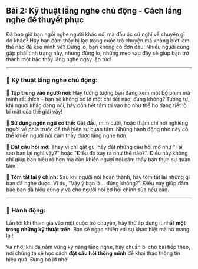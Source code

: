 ## Bài 2: Kỹ thuật lắng nghe chủ động - Cách lắng nghe để thuyết phục

Đã bao giờ bạn ngồi nghe người khác nói mà đầu óc cứ nghĩ về chuyện gì đó khác? Hay bạn cảm thấy bị lạc trong cuộc trò chuyện mà không biết làm thế nào để kéo mình về? Đừng lo, bạn không cô đơn đâu! Nhiều người cũng gặp phải tình trạng này, nhưng đừng lo, những mẹo sau đây sẽ giúp bạn trở thành một bậc thầy lắng nghe ngay lập tức!

---

### 📌 Kỹ thuật lắng nghe chủ động:

**🔹 Tập trung vào người nói:**
Hãy tưởng tượng bạn đang xem một bộ phim mà mình rất thích – bạn sẽ không bỏ lỡ một chi tiết nào, đúng không? Tương tự, khi người khác đang nói, hãy dồn hết tâm trí vào họ như thể họ đang tiết lộ bí mật của thế giới vậy! 

**🔹 Sử dụng ngôn ngữ cơ thể:**
Gật đầu, mỉm cười, hoặc thậm chí hơi nghiêng người về phía trước để thể hiện sự quan tâm. Những hành động nhỏ này có thể khiến người nói cảm thấy được lắng nghe hơn. 

**🔹 Đặt câu hỏi mở:**
Thay vì chỉ gật gù, hãy đặt những câu hỏi mở như "Tại sao bạn lại nghĩ vậy?" hoặc "Điều đó xảy ra như thế nào?". Điều này không chỉ giúp bạn hiểu rõ hơn mà còn khiến người nói cảm thấy bạn thực sự quan tâm.

**🔹 Tóm tắt lại ý chính:**
Sau khi người nói hoàn thành, hãy tóm tắt lại những gì bạn đã nghe được. Ví dụ, "Vậy ý bạn là... đúng không?". Điều này giúp đảm bảo bạn đã hiểu đúng ý và cho người nói cơ hội chỉnh sửa nếu cần.

---

### 🚀 Hành động:

Lần tới khi tham gia vào một cuộc trò chuyện, hãy thử áp dụng ít nhất **một trong những kỹ thuật trên**. Bạn sẽ ngạc nhiên với sự khác biệt mà nó mang lại!

Và nhớ, khi đã nắm vững kỹ năng lắng nghe, hãy chuẩn bị cho bài tiếp theo, nơi chúng ta sẽ học cách **đặt câu hỏi thông minh** để khai thác thông tin hiệu quả. Đừng bỏ lỡ nhé!